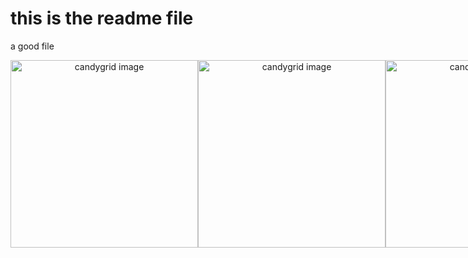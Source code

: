 # this is the readme file
a good file



<div align="center">
  <div style="display: flex; justify-content: space-around">
    <img width="300" alt="candygrid image" src="https://user-images.githubusercontent.com/46717848/163416938-9a6f9f31-bb3e-451f-a9f7-cd9570168af6.png">
    <img width="300" alt="candygrid image" src="https://user-images.githubusercontent.com/46717848/163417608-e4840ae0-fbb2-4913-b957-76eecb76c517.png">
    <img width="300" alt="candygrid image" src="https://user-images.githubusercontent.com/46717848/163417615-ed04e85b-4391-4a88-ad4d-8bec94d422b2.png">
  </div>
</div>


